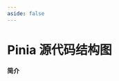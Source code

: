 ```yaml
---
aside: false
---
```


# Pinia 源代码结构图
**简介**

<div id="xmind"></div>

<script setup>
    import { defineOptions, onMounted } from "vue"
    import { XMindEmbedViewer } from "xmind-embed-viewer"
    
    defineOptions({
        name: "Pinia_Flow"
    })

    let viewer
    onMounted(() => {
        const data = fetch("./Pinia.xmind")
            .then(res => res.arrayBuffer())

        viewer = new XMindEmbedViewer({
            el: "#xmind",
            region: "cn"
        })
        
        data.then(file => viewer.load(file))

        viewer.setStyles({
            width: "100%",
            height: "60vh"
        })
    })
    
</script>
<style>
    .content-container {
        max-width: unset !important;
        width: 60vw;
    }
</style>